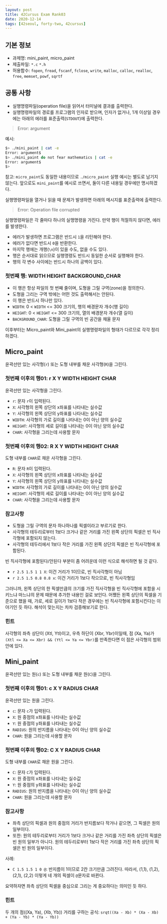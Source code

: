 ```yaml
---
layout: post
title: 42Cursus Exam Rank03
date: 2020-12-14
tags: [42seoul, forty-two, 42cursus]
---
```


## 기본 정보

- 과제명: mini_paint, micro_paint
- 제출파일: `*.c` `*.h`
- 허용함수: `fopen`, `fread`, `fscanf`, `fclose`, `write`, `malloc`, `calloc`, `realloc`, `free`, `memset`, `powf`, `sqrtf`

## 공통 사항

- 실행명령파일(operation file)을 읽어서 터미널에 결과를 출력한다.
- 실행명령파일의 경로를 프로그램의 인자로 받으며, 인자가 없거나, 1개 이상일 경우에는 아래의 에러를 표준출력(`STDOUT`)에 출력한다.

> Error: argument

예시:

```sh
$> ./mini_paint | cat -e
Error: argument$
$> ./mini_paint do not fear mathematics | cat -e
Error: argument$
$>
```

참고: `micro_paint`도 동일한 내용이므로 `./micro_paint` 실행 예시는 별도로 남기지 않는다. 앞으로도 `mini_paint`를 예시로 쓰면서, 둘이 다른 내용일 경우에만 명시하겠다.

실행명령파일을 열거나 읽을 때 문제가 발생하면 아래의 메시지를 표준출력에 출력한다.

> Error: Operation file corrupted

실행명령파일은 각 줄마다 하나의 실맹명령을 가진다. 만약 행이 적절하지 않다면, 에러를 발생한다.

- 에러가 발생하면 프로그램은 반드시 `1`을 리턴해야 한다.
- 에러가 없다면 반드시 `0`을 반환한다.
- 마지막 행에는 개행(`\n`)이 있을 수도, 없을 수도 있다.
- 행은 순서대로 읽으므로 실행명령도 반드시 동일한 순서로 실행해야 한다.
- 행의 각 변수 사이에는 반드시 하나의 공백이 있다.

### 첫번째 행: WIDTH HEIGHT BACKGROUND_CHAR

- 이 행은 항상 파일의 첫 번째 줄이며, 도형을 그릴 구역(zone)을 정의한다.
- 도형을 그리는 구역 밖에는 어떤 것도 출력해서는 안된다.
- 이 행은 반드시 하나만 있다.
- `WIDTH`: 0 < `WIDTH` <= 300 크기의, 행의 배경문자 개수(행 길이)
- `HEIGHT`: 0 < `HEIGHT` <= 300 크기의, 열의 배경문자 개수(열 길이)
- `BACKGROUND_CHAR`: 도형을 그릴 구역의 빈 공간을 채울 문자

이후부터는 Micro_paint와 Mini_paint의 실행명령파일의 형태가 다르므로 각각 정리하겠다.

## Micro_paint

윤곽선만 있는 사각형(`r`) 또는 도형 내부를 채운 사각형(`R`)을 그린다.

### 첫번째 이후의 행01: r X Y WIDTH HEIGHT CHAR

윤곽선만 있는 사각형을 그린다.

- `r`: 문자 `r`이 입력된다.
- `X`: 사각형의 왼쪽 상단의 x좌표를 나타내는 실수값
- `Y`: 사각형의 왼쪽 상단의 y좌표를 나타내는 실수값
- `WIDTH`: 사각형의 가로 길이를 나타내는 0이 아닌 양의 실수값
- `HEIGHT`: 사각형의 세로 길이를 나타내는 0이 아닌 양의 실수값
- `CHAR`: 사각형을 그리는데 사용할 문자

### 첫번째 이후의 행02: R X Y WIDTH HEIGHT CHAR

도형 내부를 `CHAR`로 채운 사각형을 그린다.

- `R`: 문자 `R`이 입력된다.
- `X`: 사각형의 왼쪽 상단의 x좌표를 나타내는 실수값
- `Y`: 사각형의 왼쪽 상단의 y좌표를 나타내는 실수값
- `WIDTH`: 사각형의 가로 길이를 나타내는 0이 아닌 양의 실수값
- `HEIGHT`: 사각형의 세로 길이를 나타내는 0이 아닌 양의 실수값
- `CHAR`: 사각형을 그리는데 사용할 문자

### 참고사항

- 도형을 그릴 구역의 문자 하나하나를 픽셀이라고 부르기로 한다.
- 사각형의 테두리로부터 1보다 크거나 같은 거리를 가진 왼쪽 상단의 픽셀은 빈 직사각형에 포함되지 않는다.
- 사각형의 테두리에서 1보다 작은 거리를 가진 왼쪽 상단의 픽셀은 빈 직사각형에 포함된다.

빈 직사각형에 포함된다/안된다 부분이 좀 어려운데 이런 식으로 해석하면 될 것 같다.

- `r 2.5 1.5 1 1 X`: 이건 거리가 1이므로, 빈 직사각형이 아님
- `r 2.5 1.5 0.8 0.8 x`: 이건 거리가 1보다 작으므로, 빈 직사각형임

그러니까, 왼쪽 상단의 한 픽셀만큼의 크기를 가진 직사각형을 빈 직사각형에 포함을 시키느냐 마느냐의 문제 때문에 추가한 내용인 걸로 보인다. 어쨌든 왼쪽 상단의 픽셀을 기준으로 했을 때, 가로, 세로 길이가 1보다 작은 경우에는 빈 직사각형에 포함시킨다는 이야기인 듯 하다. 해석이 맞는지는 차차 검증해보기로 한다.

### 힌트

사각형의 좌측 상단이 (Xtl, Ytl)이고, 우측 하단이 (Xbr, Ybr)이일때, 점 (Xa, Ya)가 `(Xtl <= Xa <= Xbr) && (Ytl <= Ya <= Ybr)`를 만족한다면 이 점은 사각형의 범위 안에 있다.

## Mini_paint

윤곽선만 있는 원(`c`) 또는 도형 내부를 채운 원(`C`)을 그린다.

### 첫번째 이후의 행01: c X Y RADIUS CHAR

윤곽선만 있는 원을 그린다.

- `c`: 문자 `c`가 입력된다.
- `X`: 원 중점의 x좌표를 나타내는 실수값
- `Y`: 원 중점의 y좌표를 나타내는 실수값
- `RADIUS`: 원의 반지름을 나타내는 0이 아닌 양의 실수값
- `CHAR`: 원을 그리는데 사용할 문자

### 첫번째 이후의 행02: C X Y RADIUS CHAR

도형 내부를 `CHAR`로 채운 원을 그린다.

- `C`: 문자 `C`가 입력된다.
- `X`: 원 중점의 x좌표를 나타내는 실수값
- `Y`: 원 중점의 y좌표를 나타내는 실수값
- `RADIUS`: 원의 반지름을 나타내는 0이 아닌 양의 실수값
- `CHAR`: 원을 그리는데 사용할 문자

### 참고사항

- 좌측 상단의 픽셀과 원의 중점의 거리가 반지름보다 작거나 같으면, 그 픽셀은 원의 일부이다.
- 또한: 원의 테두리로부터 거리가 1보다 크거나 같은 거리를 가진 좌측 상단의 픽셀은 빈 원의 일부가 아니다. 원의 테두리로부터 1보다 작은 거리를 가진 좌측 상단의 픽셀은 빈 원의 일부이다.

사례:

- `C 1.5 1.5 1 0 @`: 반지름이 1이므로 2칸 크기만큼 그려진다. 따라서, (1,1), (1,2), (2,1), (2,2) 이렇게 네 개의 픽셀이 `@`문자로 바뀐다.

요약하자면 좌측 상단의 픽셀을 중심으로 그리는 게 중요하다는 의미인 듯 하다.

### 힌트

두 개의 점((Xa, Ya), (Xb, Yb)) 거리를 구하는 공식: `srqt((Xa - Xb) * (Xa - Xb) + (Ya - Yb) * (Ya - Yb))`
